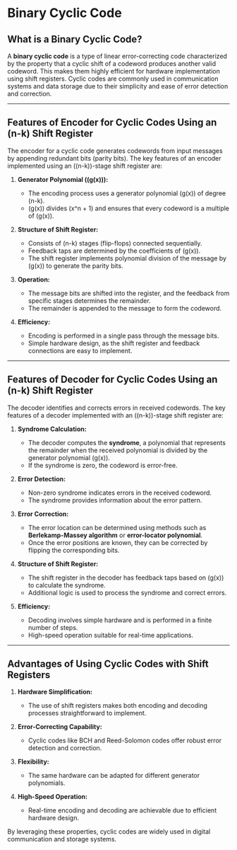 # Binary Cyclic Code

## What is a Binary Cyclic Code?

A **binary cyclic code** is a type of linear error-correcting code characterized by the property that a cyclic shift of a codeword produces another valid codeword. This makes them highly efficient for hardware implementation using shift registers. Cyclic codes are commonly used in communication systems and data storage due to their simplicity and ease of error detection and correction.

---

## Features of Encoder for Cyclic Codes Using an (n-k) Shift Register

The encoder for a cyclic code generates codewords from input messages by appending redundant bits (parity bits). The key features of an encoder implemented using an \((n-k)\)-stage shift register are:

1. **Generator Polynomial (\(g(x)\)):**
   - The encoding process uses a generator polynomial \(g(x)\) of degree \(n-k\).
   - \(g(x)\) divides \(x^n + 1\) and ensures that every codeword is a multiple of \(g(x)\).

2. **Structure of Shift Register:**
   - Consists of \(n-k\) stages (flip-flops) connected sequentially.
   - Feedback taps are determined by the coefficients of \(g(x)\).
   - The shift register implements polynomial division of the message by \(g(x)\) to generate the parity bits.

3. **Operation:**
   - The message bits are shifted into the register, and the feedback from specific stages determines the remainder.
   - The remainder is appended to the message to form the codeword.

4. **Efficiency:**
   - Encoding is performed in a single pass through the message bits.
   - Simple hardware design, as the shift register and feedback connections are easy to implement.

---

## Features of Decoder for Cyclic Codes Using an (n-k) Shift Register

The decoder identifies and corrects errors in received codewords. The key features of a decoder implemented with an \((n-k)\)-stage shift register are:

1. **Syndrome Calculation:**
   - The decoder computes the **syndrome**, a polynomial that represents the remainder when the received polynomial is divided by the generator polynomial \(g(x)\).
   - If the syndrome is zero, the codeword is error-free.

2. **Error Detection:**
   - Non-zero syndrome indicates errors in the received codeword.
   - The syndrome provides information about the error pattern.

3. **Error Correction:**
   - The error location can be determined using methods such as **Berlekamp-Massey algorithm** or **error-locator polynomial**.
   - Once the error positions are known, they can be corrected by flipping the corresponding bits.

4. **Structure of Shift Register:**
   - The shift register in the decoder has feedback taps based on \(g(x)\) to calculate the syndrome.
   - Additional logic is used to process the syndrome and correct errors.

5. **Efficiency:**
   - Decoding involves simple hardware and is performed in a finite number of steps.
   - High-speed operation suitable for real-time applications.

---

## Advantages of Using Cyclic Codes with Shift Registers

1. **Hardware Simplification:**
   - The use of shift registers makes both encoding and decoding processes straightforward to implement.

2. **Error-Correcting Capability:**
   - Cyclic codes like BCH and Reed-Solomon codes offer robust error detection and correction.

3. **Flexibility:**
   - The same hardware can be adapted for different generator polynomials.

4. **High-Speed Operation:**
   - Real-time encoding and decoding are achievable due to efficient hardware design.

By leveraging these properties, cyclic codes are widely used in digital communication and storage systems.
